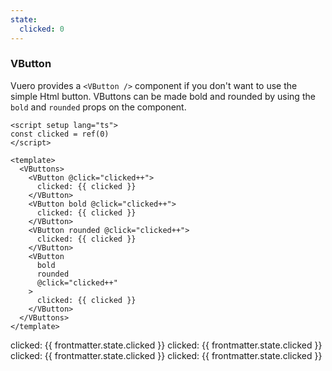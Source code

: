 ```yaml
---
state:
  clicked: 0
---
```


### VButton

Vuero provides a `<VButton />` component if you don't want to use the
simple Html button. VButtons can be made bold and rounded
by using the `bold` and `rounded` props on the component.

<!--code-->

```vue
<script setup lang="ts">
const clicked = ref(0)
</script>

<template>
  <VButtons>
    <VButton @click="clicked++">
      clicked: {{ clicked }}
    </VButton>
    <VButton bold @click="clicked++">
      clicked: {{ clicked }}
    </VButton>
    <VButton rounded @click="clicked++">
      clicked: {{ clicked }}
    </VButton>
    <VButton
      bold
      rounded
      @click="clicked++"
    >
      clicked: {{ clicked }}
    </VButton>
  </VButtons>
</template>
```

<!--/code-->

<!--example-->

<VButtons>
  <VButton @click="frontmatter.state.clicked++">
    clicked: {{ frontmatter.state.clicked }}
  </VButton>
  <VButton bold @click="frontmatter.state.clicked++">
    clicked: {{ frontmatter.state.clicked }}
  </VButton>
  <VButton rounded @click="frontmatter.state.clicked++">
    clicked: {{ frontmatter.state.clicked }}
  </VButton>
  <VButton bold rounded @click="frontmatter.state.clicked++">
    clicked: {{ frontmatter.state.clicked }}
  </VButton>
</VButtons>

<!--/example-->

